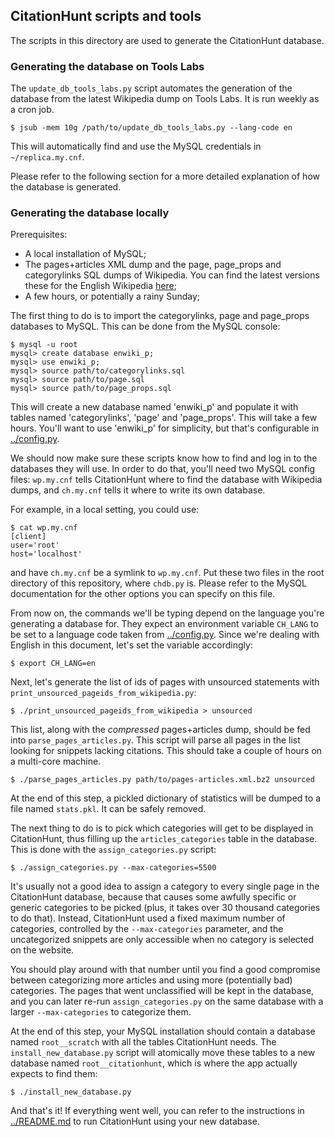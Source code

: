 ## CitationHunt scripts and tools

The scripts in this directory are used to generate the CitationHunt database.

### Generating the database on Tools Labs

The `update_db_tools_labs.py` script automates the generation of the database
from the latest Wikipedia dump on Tools Labs. It is run weekly as a cron job.

`$ jsub -mem 10g /path/to/update_db_tools_labs.py --lang-code en`

This will automatically find and use the MySQL credentials in `~/replica.my.cnf`.

Please refer to the following section for a more detailed explanation of how the
database is generated.

### Generating the database locally

Prerequisites:

- A local installation of MySQL;
- The pages+articles XML dump and the page, page_props and categorylinks SQL dumps
  of Wikipedia. You can find the latest versions these for the English Wikipedia
  [here](https://dumps.wikimedia.org/enwiki/latest/);
- A few hours, or potentially a rainy Sunday;

The first thing to do is to import the categorylinks, page and page_props databases
to MySQL. This can be done from the MySQL console:

```
$ mysql -u root
mysql> create database enwiki_p;
mysql> use enwiki_p;
mysql> source path/to/categorylinks.sql
mysql> source path/to/page.sql
mysql> source path/to/page_props.sql
```

This will create a new database named 'enwiki_p' and populate it with tables
named 'categorylinks', 'page' and 'page_props'. This will take a few hours.
You'll want to use 'enwiki_p' for simplicity, but that's configurable in
[../config.py](https://github.com/eggpi/citationhunt/blob/master/config.py).

We should now make sure these scripts know how to find and log in to the databases
they will use. In order to do that, you'll need two MySQL config files: `wp.my.cnf`
tells CitationHunt where to find the database with Wikipedia dumps, and `ch.my.cnf`
tells it where to write its own database.

For example, in a local setting, you could use:

    $ cat wp.my.cnf
    [client]
    user='root'
    host='localhost'

and have `ch.my.cnf` be a symlink to `wp.my.cnf`. Put these two files in the
root directory of this repository, where `chdb.py` is. Please refer to the
MySQL documentation for the other options you can specify on this file.

From now on, the commands we'll be typing depend on the language you're
generating a database for. They expect an environment variable `CH_LANG` to be
set to a language code taken from
[../config.py](https://github.com/eggpi/citationhunt/blob/master/config.py).
Since we're dealing with English in this document, let's set the variable
accordingly:

```
$ export CH_LANG=en
```

Next, let's generate the list of ids of pages with unsourced statements with
`print_unsourced_pageids_from_wikipedia.py`:

```
$ ./print_unsourced_pageids_from_wikipedia > unsourced
```

This list, along with the *compressed* pages+articles dump, should be fed into
`parse_pages_articles.py`. This script will parse all pages in the list looking
for snippets lacking citations. This should take a couple of hours on a
multi-core machine.

```
$ ./parse_pages_articles.py path/to/pages-articles.xml.bz2 unsourced
```

At the end of this step, a pickled dictionary of statistics will be dumped to a
file named `stats.pkl`. It can be safely removed.

The next thing to do is to pick which categories will get to be displayed in
CitationHunt, thus filling up the `articles_categories` table in the database.
This is done with the `assign_categories.py` script:

```
$ ./assign_categories.py --max-categories=5500
```

It's usually not a good idea to assign a category to every single page in the
CitationHunt database, because that causes some awfully specific or generic
categories to be picked (plus, it takes over 30 thousand categories to do
that).  Instead, CitationHunt used a fixed maximum number of categories,
controlled by the `--max-categories` parameter, and the uncategorized snippets
are only accessible when no category is selected on the website.

You should play around with that number until you find a good compromise
between categorizing more articles and using more (potentially bad) categories.
The pages that went unclassified will be kept in the database, and you can
later re-run `assign_categories.py` on the same database with a larger
`--max-categories` to categorize them.

At the end of this step, your MySQL installation should contain a database named
`root__scratch` with all the tables CitationHunt needs. The
`install_new_database.py` script will atomically move these tables to a new
database named `root__citationhunt`, which is where the app actually expects to
find them:

```
$ ./install_new_database.py
```

And that's it! If everything went well, you can refer to the instructions in
[../README.md](https://github.com/eggpi/citationhunt/blob/master/README.md)
to run CitationHunt using your new database.
